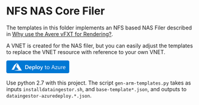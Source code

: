 # NFS NAS Core Filer

The templates in this folder implements an NFS based NAS Filer described in [Why use the Avere vFXT for Rendering?](../../../../docs/why_avere_for_rendering.md).

A VNET is created for the NAS filer, but you can easily adjust the templates to replace the VNET resource with reference to your own VNET.

<a href="https://portal.azure.com/#create/Microsoft.Template/uri/https%3A%2F%2Fraw.githubusercontent.com%2FAzure%2FAvere%2Fmain%2Fsrc%2Ftutorials%2Fnfslatency%2Fazuredisknfs%2Fnfs-azuredeploy.json" target="_blank">
<img src="https://raw.githubusercontent.com/Azure/azure-quickstart-templates/master/1-CONTRIBUTION-GUIDE/images/deploytoazure.png"/>
</a>

Use python 2.7 with this project.  The script `gen-arm-templates.py` takes as inputs `installdataingestor.sh`, and `base-template*.json`, and outputs to `dataingestor-azuredeploy.*.json`.